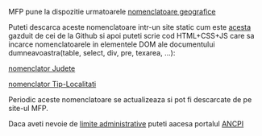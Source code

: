 MFP pune la dispozitie urmatoarele [nomenclatoare geografice](https://mfinante.gov.ro/nomenclatoare-geografice-mfp)

Puteti descarca aceste nomenclatoare intr-un site static cum este [acesta](https://github.com/stefanache/MFP-ANAF-RO/) gazduit de cei de la Github si 
apoi puteti scrie cod HTML+CSS+JS care sa incarce nomenclatoarele in elementele DOM ale documentului dumneavoastra(table, select, div, pre, texarea, ...):

[nomenclator Judete](https://stefanache.github.io/MFP-ANAF-RO/js_scripts/mfp/nomenclatoare_geografice/nomJudete.html)

[nomenclator Tip-Localitati](https://stefanache.github.io/MFP-ANAF-RO/js_scripts/mfp/nomenclatoare_geografice/nomTipLocalitati.html)

Periodic aceste nomenclatoare se actualizeaza si pot fi descarcate de pe site-ul MFP.

Daca aveti nevoie de [limite administrative](https://geoportal.ancpi.ro/portal/apps/webappviewer/index.html?id=faeba2d173374445b1f13512bd477bb2) puteti aacesa portalul [ANCPI](https://geoportal.ancpi.ro/portal/apps/webappviewer/index.html?id=faeba2d173374445b1f13512bd477bb2)
